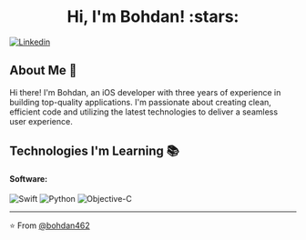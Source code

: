 <h1 align="center">Hi, I'm Bohdan! :stars:</h1>

[![Linkedin](https://img.shields.io/badge/-LinkedIn-blue?style=flat&logo=Linkedin&logoColor=white&link=https://www.linkedin.com/in/bohdan-tkachenko-8283a3137/)](https://www.linkedin.com/in/bohdan-tkachenko-8283a3137/)

## About Me :wave:

Hi there! I'm Bohdan, an iOS developer with three years of experience in building top-quality applications. I'm passionate about creating clean, efficient code and utilizing the latest technologies to deliver a seamless user experience.

## Technologies I'm Learning :books:

#### Software:

![Swift](https://img.shields.io/badge/-Swift-green)
![Python](http://img.shields.io/badge/-Python-3776AB?style=flat-square&logo=python&logoColor=ffff4a)
![Objective-C](https://img.shields.io/badge/-Objective--C-yellowgreen)

<hr/>

:star: From [@bohdan462](https://github.com/bohdan462)

